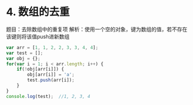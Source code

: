 # 4. 数组的去重
题目：去除数组中的重复项
解析：使用一个空的对象，键为数组的值，若不存在该键则将该值push进新数组
```js
var arr = [1, 1, 2, 2, 3, 3, 4, 4];
var test = [];
var obj = {};
for(var i = 1; i < arr.length; i++) {
    if(!obj[arr[i]]) {
        obj[arr[i]] = 'a';
        test.push(arr[i]);
    }
}
console.log(test);  //1, 2, 3, 4
```